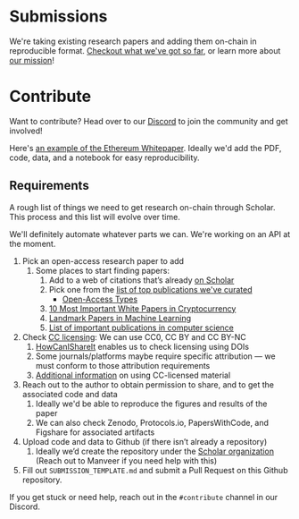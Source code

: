 # Submissions
We're taking existing research papers and adding them on-chain in reproducible format. [Checkout what we've got so far](https://usescholar.org/research), or learn more about [our mission](https://usescholar.org/about)!

# Contribute

Want to contribute? Head over to our [Discord](https://discord.gg/tJmw3UdYZV) to join the community and get involved!

Here's [an example of the Ethereum Whitepaper](https://usescholar.org/research/0). Ideally we'd add the PDF, code, data, and a notebook for easy reproducibility.

## Requirements

A rough list of things we need to get research on-chain through Scholar. This process and this list will evolve over time.

We'll definitely automate whatever parts we can. We're working on an API at the moment.


1. Pick an open-access research paper to add
    1. Some places to start finding papers:
        1. Add to a web of citations that’s already [on Scholar](https://usescholar.org/research)
        2. Pick one from the [list of top publications we've curated](https://docs.google.com/spreadsheets/d/1CtyLJXxYL3c4npu4RJ6VwGhbOS5tzbNx_ov6YPsu_bU/edit?usp=sharing)
            - [Open-Access Types](https://en.wikipedia.org/wiki/Open_access#Colour_naming_system)
        3. [10 Most Important White Papers in Cryptocurrency](https://www.forbes.com/sites/ninabambysheva/2021/02/13/satoshi--company-the-10-most-important-scientific-white-papers-in-development-of-cryptocurrencies/?sh=75ccb2dd2057)
        4. [Landmark Papers in Machine Learning](https://github.com/daturkel/learning-papers)
        5. [List of important publications in computer science](https://en.wikipedia.org/wiki/List_of_important_publications_in_computer_science)
2. Check [CC licensing](https://creativecommons.org/about/cclicenses/): We can use CC0, CC BY and CC BY-NC
    1. [HowCanIShareIt](https://www.howcanishareit.com/) enables us to check licensing using DOIs
    2. Some journals/platforms maybe require specific attribution — we must conform to those attribution requirements
    3. [Additional information](https://creativecommons.org/faq/#for-licensees) on using CC-licensed material
3. Reach out to the author to obtain permission to share, and to get the associated code and data
    1. Ideally we'd be able to reproduce the figures and results of the paper
    1. We can also check Zenodo, Protocols.io, PapersWithCode, and Figshare for associated artifacts
4. Upload code and data to Github (if there isn’t already a repository)
    1. Ideally we’d create the repository under the [Scholar organization](https://github.com/Scholar-Platforms) (Reach out to Manveer if you need help with this)
5. Fill out `SUBMISSION_TEMPLATE.md` and submit a Pull Request on this Github repository.


If you get stuck or need help, reach out in the `#contribute` channel in our Discord.
